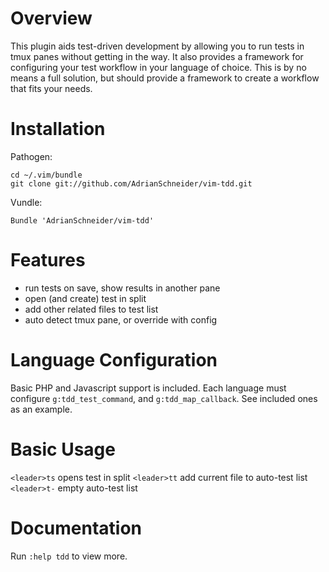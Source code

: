 # Overview
This plugin aids test-driven development by allowing you to run tests in tmux panes without getting in the way. It also provides a framework for configuring your test workflow in your language of choice. This is by no means a full solution, but should provide a framework to create a workflow that fits your needs.

# Installation

Pathogen:

    cd ~/.vim/bundle
    git clone git://github.com/AdrianSchneider/vim-tdd.git

Vundle:

    Bundle 'AdrianSchneider/vim-tdd'

# Features
- run tests on save, show results in another pane
- open (and create) test in split
- add other related files to test list
- auto detect tmux pane, or override with config

# Language Configuration
Basic PHP and Javascript support is included. Each language must configure `g:tdd_test_command`, and `g:tdd_map_callback`. See included ones as an example.

# Basic Usage

`<leader>ts` opens test in split
`<leader>tt` add current file to auto-test list
`<leader>t-` empty auto-test list

# Documentation
Run `:help tdd` to view more.
